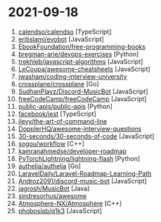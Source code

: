 # 2021-09-18

1. [calendso/calendso](https://github.com/calendso/calendso "Scheduling infrastructure for absolutely everyone.") [TypeScript]
2. [eritislami/evobot](https://github.com/eritislami/evobot "🤖 EvoBot is a Discord Music Bot built with discord.js & uses Command Handler from discordjs.guide") [JavaScript]
3. [EbookFoundation/free-programming-books](https://github.com/EbookFoundation/free-programming-books "📚 Freely available programming books") 
4. [bregman-arie/devops-exercises](https://github.com/bregman-arie/devops-exercises "Linux, Jenkins, AWS, SRE, Prometheus, Docker, Python, Ansible, Git, Kubernetes, Terraform, OpenStack, SQL, NoSQL, Azure, GCP, DNS, Elastic, Network, Virtualization. DevOps Interview Questions") [Python]
5. [trekhleb/javascript-algorithms](https://github.com/trekhleb/javascript-algorithms "📝 Algorithms and data structures implemented in JavaScript with explanations and links to further readings") [JavaScript]
6. [LeCoupa/awesome-cheatsheets](https://github.com/LeCoupa/awesome-cheatsheets "👩‍💻👨‍💻 Awesome cheatsheets for popular programming languages, frameworks and development tools. They include everything you should know in one single file.") [JavaScript]
7. [jwasham/coding-interview-university](https://github.com/jwasham/coding-interview-university "A complete computer science study plan to become a software engineer.") 
8. [crossplane/crossplane](https://github.com/crossplane/crossplane "Manage any infrastructure your applications need directly from Kubernetes") [Go]
9. [SudhanPlayz/Discord-MusicBot](https://github.com/SudhanPlayz/Discord-MusicBot "An advanced discord music bot, supports Spotify, Soundcloud, YouTube with Shuffling, Volume Control and Web Dashboard with Slash Commands support!") [JavaScript]
10. [freeCodeCamp/freeCodeCamp](https://github.com/freeCodeCamp/freeCodeCamp "freeCodeCamp.org's open-source codebase and curriculum. Learn to code for free.") [JavaScript]
11. [public-apis/public-apis](https://github.com/public-apis/public-apis "A collective list of free APIs") [Python]
12. [facebook/jest](https://github.com/facebook/jest "Delightful JavaScript Testing.") [TypeScript]
13. [jlevy/the-art-of-command-line](https://github.com/jlevy/the-art-of-command-line "Master the command line, in one page") 
14. [DopplerHQ/awesome-interview-questions](https://github.com/DopplerHQ/awesome-interview-questions "A curated awesome list of lists of interview questions. Feel free to contribute! 🎓") 
15. [30-seconds/30-seconds-of-code](https://github.com/30-seconds/30-seconds-of-code "Short JavaScript code snippets for all your development needs") [JavaScript]
16. [sogou/workflow](https://github.com/sogou/workflow "C++ Parallel Computing and Asynchronous Networking Engine") [C++]
17. [kamranahmedse/developer-roadmap](https://github.com/kamranahmedse/developer-roadmap "Roadmap to becoming a web developer in 2021") 
18. [PyTorchLightning/lightning-flash](https://github.com/PyTorchLightning/lightning-flash "Your PyTorch AI Factory - Flash enables you to easily configure and run complex AI recipes for over 15 tasks across 7 data domains") [Python]
19. [authelia/authelia](https://github.com/authelia/authelia "The Single Sign-On Multi-Factor portal for web apps") [Go]
20. [LaravelDaily/Laravel-Roadmap-Learning-Path](https://github.com/LaravelDaily/Laravel-Roadmap-Learning-Path "") 
21. [Androz2091/discord-music-bot](https://github.com/Androz2091/discord-music-bot "The perfect music bot for your Discord server! 🤘") [JavaScript]
22. [jagrosh/MusicBot](https://github.com/jagrosh/MusicBot "🎶 A Discord music bot that's easy to set up and run yourself!") [Java]
23. [sindresorhus/awesome](https://github.com/sindresorhus/awesome "😎 Awesome lists about all kinds of interesting topics") 
24. [Atmosphere-NX/Atmosphere](https://github.com/Atmosphere-NX/Atmosphere "Atmosphère is a work-in-progress customized firmware for the Nintendo Switch.") [C++]
25. [phoboslab/q1k3](https://github.com/phoboslab/q1k3 "A tiny FPS for js13k") [JavaScript]
